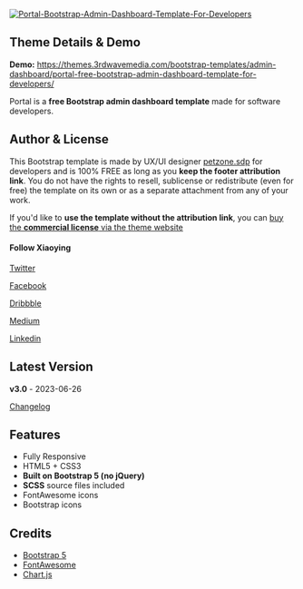 <a href="https://themes.3rdwavemedia.com/bootstrap-templates/admin-dashboard/portal-free-bootstrap-admin-dashboard-template-for-developers/" target="_blank"><img src="https://themes.3rdwavemedia.com/wp-content/uploads/2020/09/Portal-Bootstrap-Admin-Dashboard-Template-For-Developers.jpg" alt="Portal-Bootstrap-Admin-Dashboard-Template-For-Developers" /></a>

## Theme Details & Demo

**Demo:** https://themes.3rdwavemedia.com/bootstrap-templates/admin-dashboard/portal-free-bootstrap-admin-dashboard-template-for-developers/

Portal is a **free Bootstrap admin dashboard template** made for software developers.

## Author & License

This Bootstrap template is made by UX/UI designer [petzone.sdp](https://twitter.com/3rdwave_themes) for developers and is 100% FREE as long as you **keep the footer attribution link**. You do not have the rights to resell, sublicense or redistribute (even for free) the template on its own or as a separate attachment from any of your work.

If you'd like to **use the template without the attribution link**, you can [buy the **commercial license** via the theme website](https://themes.3rdwavemedia.com/bootstrap-templates/admin-dashboard/portal-free-bootstrap-admin-dashboard-template-for-developers/)

#### Follow Xiaoying

[Twitter](https://twitter.com/3rdwave_themes)

[Facebook](https://www.facebook.com/3rdwavethemes/)

[Dribbble](https://dribbble.com/Xiaoying)

[Medium](https://medium.com/@3rdwave_themes)

[Linkedin](https://uk.linkedin.com/in/xiaoying)

## Latest Version

**v3.0** - 2023-06-26

[Changelog](https://themes.3rdwavemedia.com/bootstrap-templates/admin-dashboard/portal-free-bootstrap-admin-dashboard-template-for-developers/?target=changelog)

## Features

- Fully Responsive
- HTML5 + CSS3
- **Built on Bootstrap 5 (no jQuery)**
- **SCSS** source files included
- FontAwesome icons
- Bootstrap icons

## Credits

- [Bootstrap 5](https://v5.getbootstrap.com/)
- [FontAwesome](https://fortawesome.github.io/Font-Awesome/)
- [Chart.js](https://www.chartjs.org/)
